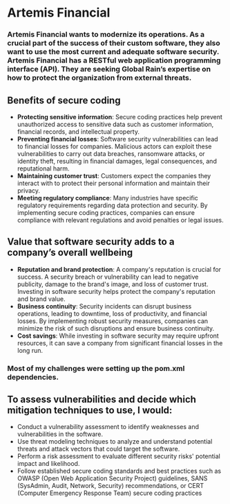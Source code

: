 # Artemis Financial

### Artemis Financial wants to modernize its operations. As a crucial part of the success of their custom software, they also want to use the most current and adequate software security. Artemis Financial has a RESTful web application programming interface (API). They are seeking Global Rain’s expertise on how to protect the organization from external threats.

## Benefits of secure coding

- __Protecting sensitive information__: Secure coding practices help prevent unauthorized access to sensitive data such as customer information, financial records, and intellectual property.
- __Preventing financial losses__: Software security vulnerabilities can lead to financial losses for companies. Malicious actors can exploit these vulnerabilities to carry out data breaches, ransomware attacks, or identity theft, resulting in financial damages, legal consequences, and reputational harm.
- __Maintaining customer trust__: Customers expect the companies they interact with to protect their personal information and maintain their privacy.
- __Meeting regulatory compliance__: Many industries have specific regulatory requirements regarding data protection and security. By implementing secure coding practices, companies can ensure compliance with relevant regulations and avoid penalties or legal issues.

## Value that software security adds to a company’s overall wellbeing

- __Reputation and brand protection__: A company's reputation is crucial for success. A security breach or vulnerability can lead to negative publicity, damage to the brand's image, and loss of customer trust. Investing in software security helps protect the company's reputation and brand value.
- __Business continuity__: Security incidents can disrupt business operations, leading to downtime, loss of productivity, and financial losses. By implementing robust security measures, companies can minimize the risk of such disruptions and ensure business continuity.
- __Cost savings__: While investing in software security may require upfront resources, it can save a company from significant financial losses in the long run.


### Most of my challenges were setting up the pom.xml dependencies.

## To assess vulnerabilities and decide which mitigation techniques to use, I would:

- Conduct a vulnerability assessment to identify weaknesses and vulnerabilities in the software.
- Use threat modeling techniques to analyze and understand potential threats and attack vectors that could target the software.
- Perform a risk assessment to evaluate different security risks' potential impact and likelihood.
- Follow established secure coding standards and best practices such as OWASP (Open Web Application Security Project) guidelines, SANS (SysAdmin, Audit, Network, Security) recommendations, or CERT (Computer Emergency Response Team) secure coding practices


